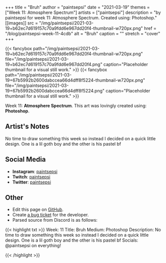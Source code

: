 +++
title =       "Bruh"
author =      "paintsepsi"
date =        "2021-03-19"
themes =      ["Week 11: Atmosphere Spectrum"]
artists =     ["paintsepsi"]
description = "by paintsepsi for week 11: Atmosphere Spectrum. Created using: Photoshop."
[[images]]
      src = "/img/paintsepsi/2021-03-19+b62ec7d619157c70a9fdd6e967dd20f4-thumbnail-w720px.png"
      href = "/blog/paintsepsi-week-11-4cdb"
      alt = "Bruh"
      caption = ""
      stretch = "cover"
+++

{{< fancybox path="/img/paintsepsi/2021-03-19+b62ec7d619157c70a9fdd6e967dd20f4-thumbnail-w720px.png" file="/img/paintsepsi/2021-03-19+b62ec7d619157c70a9fdd6e967dd20f4.png" caption="Placeholder thumbnail for a visual still work." >}}
{{< fancybox path="/img/paintsepsi/2021-03-19+67b5992b2600dabccea66d4dff8f5224-thumbnail-w720px.png" file="/img/paintsepsi/2021-03-19+67b5992b2600dabccea66d4dff8f5224.png" caption="Placeholder thumbnail for a visual still work." >}}


Week 11: **Atmosphere Spectrum**. This art was lovingly created using: **Photoshop**.

## Artist's Notes

No time to draw something this week so instead I decided on a quick little design. One is a lil goth boy and the other is his pastel bf

## Social Media

- **Instagram**: <a href='https://instagram.com/paintsepsi' target='_blank'>paintsepsi</a>
- **Twitch**: <a href='https://twitch.tv/paintsepsi' target='_blank'>paintsepsi</a>
- **Twitter**: <a href='https://twitter.com/paintsepsi' target='_blank'>paintsepsi</a>

## Other

- Edit this page on [GitHub](https://github.com/teaminkling/web-refresh/edit/main/content/blog/paintsepsi-week-11-4cdb.md).
- Create [a bug ticket](https://github.com/teaminkling/web-refresh/issues/new?assignees=&labels=bug&template=problem-report.md&title=) for the developer.
- Parsed source from Discord is as follows:

{{< highlight txt >}}
Week: 11
Title: Bruh
Medium: Photoshop
Description: No time to draw something this week so instead I decided on a quick little design. One is a lil goth boy and the other is his pastel bf
Socials: @paintsepsi on everything!


{{< /highlight >}}